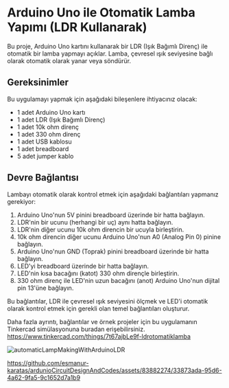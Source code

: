 # Arduino Uno ile Otomatik Lamba Yapımı (LDR Kullanarak)

Bu proje, Arduino Uno kartını kullanarak bir LDR (Işık Bağımlı Direnç) ile otomatik bir lamba yapmayı açıklar. Lamba, çevresel ışık seviyesine bağlı olarak otomatik olarak yanar veya söndürür.

## Gereksinimler

Bu uygulamayı yapmak için aşağıdaki bileşenlere ihtiyacınız olacak:

- 1 adet Arduino Uno kartı
- 1 adet LDR (Işık Bağımlı Direnç)
- 1 adet 10k ohm direnç
- 1 adet 330 ohm direnç
- 1 adet USB kablosu
- 1 adet breadboard
- 5 adet jumper kablo

## Devre Bağlantısı

Lambayı otomatik olarak kontrol etmek için aşağıdaki bağlantıları yapmanız gerekiyor:

1. Arduino Uno'nun 5V pinini breadboard üzerinde bir hatta bağlayın.
2. LDR'nin bir ucunu (herhangi bir uç) aynı hatta bağlayın.
3. LDR'nin diğer ucunu 10k ohm direncin bir ucuyla birleştirin.
4. 10k ohm direncin diğer ucunu Arduino Uno'nun A0 (Analog Pin 0) pinine bağlayın.
5. Arduino Uno'nun GND (Toprak) pinini breadboard üzerinde bir hatta bağlayın.
6. LED'yi breadboard üzerinde bir hatta bağlayın.
7. LED'nin kısa bacağını (katot) 330 ohm dirençle birleştirin.
8. 330 ohm direnç ile LED'nin uzun bacağını (anot) Arduino Uno'nun dijital pin 13'üne bağlayın.

Bu bağlantılar, LDR ile çevresel ışık seviyesini ölçmek ve LED'i otomatik olarak kontrol etmek için gerekli olan temel bağlantıları oluşturur.

Daha fazla ayrıntı, bağlantılar ve örnek projeler için bu uygulamanın Tinkercad simülasyonuna buradan erişebilirsiniz. 
https://www.tinkercad.com/things/7t67ajbLe9f-ldrotomatiklamba

![automaticLampMakingWithArduinoLDR](https://github.com/esmanur-karatas/ardunioCircuitDesignAndCodes/assets/83882274/48abb6f1-4513-44af-9ae1-76d4c1fed454)



https://github.com/esmanur-karatas/ardunioCircuitDesignAndCodes/assets/83882274/33873ada-95d6-4a62-9fa5-9c1652d7a1b9

